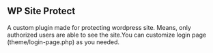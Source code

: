 ## WP Site Protect

A custom plugin made for protecting wordpress site. Means, only authorized users are able to see the site.You can customize login page (theme/login-page.php) as you needed.
